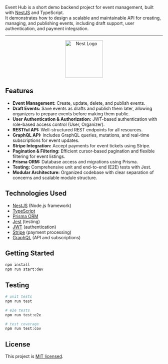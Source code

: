 Event Hub is a short demo backend project for event management, built with [NestJS](https://nestjs.com/) and TypeScript.  
It demonstrates how to design a scalable and maintainable API for creating, managing, and publishing events, including draft support, user authentication, and payment integration.  

---

<p align="center">
  <a href="http://nestjs.com/" target="blank"><img src="https://nestjs.com/img/logo-small.svg" width="120" alt="Nest Logo" /></a>
</p>

## Features

- **Event Management:** Create, update, delete, and publish events.
- **Draft Events:** Save events as drafts and publish them later, allowing organizers to prepare events before making them public.
- **User Authentication & Authorization:** JWT-based authentication with role-based access control (User, Organizer).
- **RESTful API:** Well-structured REST endpoints for all resources.
- **GraphQL API:** Includes GraphQL queries, mutations, and real-time subscriptions for event updates.
- **Stripe Integration:** Accept payments for event tickets using Stripe.
- **Pagination & Filtering:** Efficient cursor-based pagination and flexible filtering for event listings.
- **Prisma ORM:** Database access and migrations using Prisma.
- **Testing:** Comprehensive unit and end-to-end (E2E) tests with Jest.
- **Modular Architecture:** Organized codebase with clear separation of concerns and scalable module structure.

## Technologies Used

- [NestJS](https://nestjs.com/) (Node.js framework)
- [TypeScript](https://www.typescriptlang.org/)
- [Prisma ORM](https://www.prisma.io/)
- [Jest](https://jestjs.io/) (testing)
- [JWT](https://jwt.io/) (authentication)
- [Stripe](https://stripe.com/) (payment processing)
- [GraphQL](https://graphql.org/) (API and subscriptions)

## Getting Started

```bash
npm install
npm run start:dev
```


## Testing

```bash
# unit tests
npm run test

# e2e tests
npm run test:e2e

# test coverage
npm run test:cov
```

## License

This project is [MIT licensed](LICENSE).